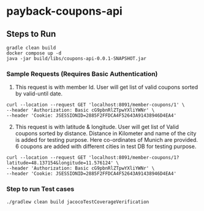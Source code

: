 # payback-coupons-api


## Steps to Run

```
gradle clean build 
docker compose up -d
java -jar build/libs/coupons-api-0.0.1-SNAPSHOT.jar

```

### Sample Requests (Requires Basic Authentication)

1. This request is with member Id. User will get list of valid coupons sorted by valid-until date.

```
curl --location --request GET 'localhost:8091/member-coupons/1' \
--header 'Authorization: Basic cG9pbnRlZTpwYXliYWNr' \
--header 'Cookie: JSESSIONID=2885F2FFDCA4F52643A91438946D4EA4'
```

2. This request is with latitude & longitude. User will get list of Valid coupons sorted by distance. Distance in 
Kilometer and name of the city is added for testing purpose. Here co-ordinates of Munich are provided. 6 coupons are
added with different cities in test DB for testing purpose.

```
curl --location --request GET 'localhost:8091/member-coupons/1?latitude=48.137154&longitude=11.576124' \
--header 'Authorization: Basic cG9pbnRlZTpwYXliYWNr' \
--header 'Cookie: JSESSIONID=2885F2FFDCA4F52643A91438946D4EA4'

```

### Step to run Test cases

```
./gradlew clean build jacocoTestCoverageVerification
```
